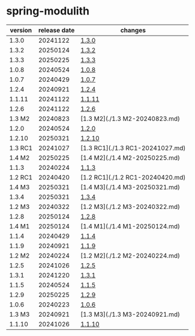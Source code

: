 # spring-modulith	


|version|release date|changes|
|---|---|---|
|1.3.0|20241122|[1.3.0](./1.3.0-20241122.md)|
|1.3.2|20250124|[1.3.2](./1.3.2-20250124.md)|
|1.3.3|20250225|[1.3.3](./1.3.3-20250225.md)|
|1.0.8|20240524|[1.0.8](./1.0.8-20240524.md)|
|1.0.7|20240429|[1.0.7](./1.0.7-20240429.md)|
|1.2.4|20240921|[1.2.4](./1.2.4-20240921.md)|
|1.1.11|20241122|[1.1.11](./1.1.11-20241122.md)|
|1.2.6|20241122|[1.2.6](./1.2.6-20241122.md)|
|1.3 M2|20240823|[1.3 M2](./1.3 M2-20240823.md)|
|1.2.0|20240524|[1.2.0](./1.2.0-20240524.md)|
|1.2.10|20250321|[1.2.10](./1.2.10-20250321.md)|
|1.3 RC1|20241027|[1.3 RC1](./1.3 RC1-20241027.md)|
|1.4 M2|20250225|[1.4 M2](./1.4 M2-20250225.md)|
|1.1.3|20240224|[1.1.3](./1.1.3-20240224.md)|
|1.2 RC1|20240420|[1.2 RC1](./1.2 RC1-20240420.md)|
|1.4 M3|20250321|[1.4 M3](./1.4 M3-20250321.md)|
|1.3.4|20250321|[1.3.4](./1.3.4-20250321.md)|
|1.2 M3|20240322|[1.2 M3](./1.2 M3-20240322.md)|
|1.2.8|20250124|[1.2.8](./1.2.8-20250124.md)|
|1.4 M1|20250124|[1.4 M1](./1.4 M1-20250124.md)|
|1.1.4|20240429|[1.1.4](./1.1.4-20240429.md)|
|1.1.9|20240921|[1.1.9](./1.1.9-20240921.md)|
|1.2 M2|20240224|[1.2 M2](./1.2 M2-20240224.md)|
|1.2.5|20241026|[1.2.5](./1.2.5-20241026.md)|
|1.3.1|20241220|[1.3.1](./1.3.1-20241220.md)|
|1.1.5|20240524|[1.1.5](./1.1.5-20240524.md)|
|1.2.9|20250225|[1.2.9](./1.2.9-20250225.md)|
|1.0.6|20240223|[1.0.6](./1.0.6-20240223.md)|
|1.3 M3|20240921|[1.3 M3](./1.3 M3-20240921.md)|
|1.1.10|20241026|[1.1.10](./1.1.10-20241026.md)|

